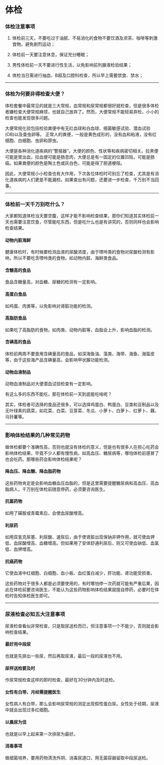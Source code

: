 体检
====

### 体检注意事项

1. 体检前三天，不要吃过于油腻、不易消化的食物不要饮酒及浓茶、咖啡等刺激食物，避免剧烈运动；

2. 体检前一天要注意休息，保证充分睡眠；

3. 男性体检前一天不要进行性生活，以免影响前列腺液检验结果；

4. 体检当日需进行抽血、B超及口腔科检查，所以早上需要禁食、禁水；

---

### 体检为何要非得检查大便？

体检套餐中最常见的就是三大常规，血常规和尿常规都很好就检查，但是很多体检者嫌检查大便常规麻烦，也就自己放弃了。然而，大便常规不能轻易弃检，小小的检查也能发现很多问题。

大便常规化验包括检验粪便中有无红血球和白血球、细菌敏感试验、潜血试验(OB)以及查虫卵等。 正常人的粪便，一般是黄色成形的，没有血和粘液，没有红细胞、白细胞、虫卵和原虫。

大便是各种消化道疾病的“警报器”。大便的颜色、性状等和疾病密切相关。拉黑便可能是胃出血，拉血便可能是肠息肉，大便总是有一固定的位置凹陷，可能是肠癌。如果粪便的颜色是陶土色或灰白色，可能是得了胆道梗阻。

因此，大便常规小小检查也有大作用，下次各位体检时可别忘了检查，尤其是有消化道疾病的人们更是不能漏检。如果查出有问题，还要进一步检查，千万别不当回事。

---

### 体检前一天千万别吃什么？

大家都知道体检当天要空腹，这样才能不影响检查结果，那你们知道其实体检前一天也需要注意饮食，尽管能吃东西，但是吃什么也是有讲究的，否则同样也会影响检查结果。

#### 动物内脏海鲜

健康体检时，有时候要检测血液的尿酸浓度，由于嘌呤类的食物对尿酸检测有影响，所以不要吃含嘌呤类的食物，如动物内脏、海鲜类食品。

#### 含糖高的食品

食品含糖量高，对血糖、尿糖的检测有一定影响。

#### 高蛋白食品

如鸡蛋、肉类等，以免影响对肾脏功能的检测。

#### 高脂肪食品

如果吃了高脂肪的食物，如肉类、动物内脏等，血脂会上升，影响血脂的检测。

#### 含碘高的食品

体检前两周不要食用含碘量高的食品，如深海鱼油、藻类、海带、海鱼、海蜇皮等，由于这些海产品含碘量高，会影响甲状腺功能检测。

#### 动物血液制品

动物血液制品对大便潜血试验检查有一定影响。

有这么多的东西不能吃，那在体检前一天到底能吃啥呢？

其实，体检者可选择的食品还很多，可以选择鸡蛋白、鸭蛋白、豆类和豆制品以及无叶绿素的蔬菜，如花菜、白菜、豆芽菜、冬瓜、小萝卜、白萝卜、红萝卜、藕、马铃薯等。

---

### 影响体检结果的几种常见药物

做体检都要个准确性高，否则也就没有体检的意义，但是也有很多人在担心吃药会影响体检结果，毕竟不少人都有慢性病，如高血压、糖尿病等，哪怕体检前感冒了也会吃药。那哪些药会影响体检结果呢？

#### 降血压、降血糖、降血脂药物

这些药物肯定是会影响血糖血压血脂的，但是这里需要提醒糖尿病和高血压、高血脂病人，千万别在体检前随意停药，必须要咨询医生。

#### 抗菌药物

如用了磺胺或青霉素后，会使血尿酸增高。

#### 利尿药

如用双氢克尿塞、利尿酸、速尿后，由于使肾脏出现保钠非钾作用，就可使血钾低、血尿酸增高、血糖增高。但如果用了安体舒通利尿后，则又可使血钠低、血氯低、血钾增高。

#### 抗癌药物

它使血液中红细胞、白细胞、血小板、血红蛋白减少，肝功能、肾功能受损害。

这些药物对于很多人都是必须要使用的，有时哪怕停一次药就可能有严重后果，因此在体检前要咨询医生，不能认为这些药物影响体检结果就擅自停药，必要时在体检时告知体检医生即可。

---

### 尿液检查必知五大注意事项

尿液检查看似非常检查，只是取尿送检而已，但注意事项一个不能少，否则就会影响检查结果。

#### 最好用中段尿

也就是先排出一些尿，然后再取尿液，最后一段的尿液也不用。

#### 尿样送检要及时

作尿常规检查这样的即时检查，最好在30分钟内及时送检。

#### 女性有白带、月经需提醒医生

女性病人有白带，那么会影响尿常规的测定出现假性蛋白尿。女性处于经期，尿液中就会出现过多红细胞。

#### 以晨尿为佳

也就是以早上起来第一次排尿为最好。

#### 消毒事项

做细菌培养，要用药物清洗外阴、消毒尿道口，用无菌容器留取中段尿送检。
